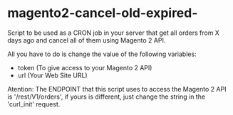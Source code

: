 # magento2-cancel-old-expired-

Script to be used as a CRON job in your server that get all orders from X days ago and cancel all of them using Magento 2 API. 

All you have to do is change the value of the following variables: 

- token (To give access to your Magento 2 API)
- url (Your Web Site URL)


Atention: The ENDPOINT that this script uses to access the Magento 2 API is '/rest/V1/orders', if yours is different, just change the string in the 'curl_init' request.
